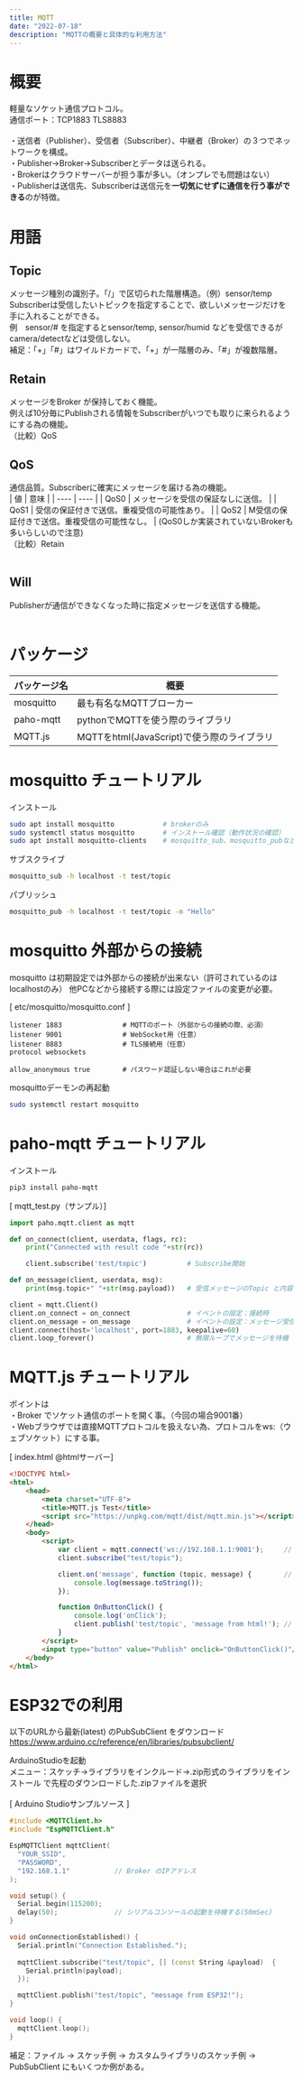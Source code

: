 ```yaml
---
title: MQTT
date: "2022-07-18"
description: "MQTTの概要と具体的な利用方法"
---
```


# 概要
軽量なソケット通信プロトコル。<br>
通信ポート：TCP1883 TLS8883<br>
<br>
・送信者（Publisher）、受信者（Subscriber）、中継者（Broker）の３つでネットワークを構成。<br>
・Publisher→Broker→Subscriberとデータは送られる。<br>
・Brokerはクラウドサーバーが担う事が多い。（オンプレでも問題はない）<br>
・Publisherは送信先、Subscriberは送信元を<b>一切気にせずに通信を行う事ができる</b>のが特徴。<br>


# 用語
## Topic
メッセージ種別の識別子。「/」で区切られた階層構造。（例）sensor/temp<br>
Subscriberは受信したいトピックを指定することで、欲しいメッセージだけを手に入れることができる。<br>
例　sensor/# を指定するとsensor/temp, sensor/humid などを受信できるが camera/detectなどは受信しない。<br>
補足：「+」「#」はワイルドカードで、「+」が一階層のみ、「#」が複数階層。

## Retain
メッセージをBroker が保持しておく機能。<br>
例えば10分毎にPublishされる情報をSubscriberがいつでも取りに来られるようにする為の機能。<br>
（比較）QoS<br>

## QoS
通信品質。Subscriberに確実にメッセージを届ける為の機能。<br>
| 値 |  意味 |
| ---- | ---- |
| QoS0 | メッセージを受信の保証なしに送信。 |
| QoS1 | 受信の保証付きで送信。重複受信の可能性あり。 |
| QoS2 | M受信の保証付きで送信。重複受信の可能性なし。 |
(QoS0しか実装されていないBrokerも多いらしいので注意)<br>
（比較）Retain<br>
<br>
## Will
Publisherが通信ができなくなった時に指定メッセージを送信する機能。
<br>
<br>
# パッケージ

|  パッケージ名  |  概要  |
| ---- | ---- |
|  mosquitto  |  最も有名なMQTTブローカー  |
|  paho-mqtt  |  pythonでMQTTを使う際のライブラリ  |
|  MQTT.js  |  MQTTをhtml(JavaScript)で使う際のライブラリ  |



# mosquitto チュートリアル
インストール
```bash
sudo apt install mosquitto            # brokerのみ
sudo systemctl status mosquitto       # インストール確認（動作状況の確認）
sudo apt install mosquitto-clients    # mosquitto_sub、mosquitto_pubなど
```

サブスクライブ
```bash
mosquitto_sub -h localhost -t test/topic
```

パブリッシュ
```bash
mosquitto_pub -h localhost -t test/topic -m "Hello"
```


# mosquitto 外部からの接続
mosquitto は初期設定では外部からの接続が出来ない（許可されているのはlocalhostのみ）
他PCなどから接続する際には設定ファイルの変更が必要。<br>

[ etc/mosquitto/mosquitto.conf ]
```
listener 1883               # MQTTのポート（外部からの接続の際、必須）
listener 9001               # WebSocket用（任意）
listener 8883               # TLS接続用（任意）
protocol websockets

allow_anonymous true 		# パスワード認証しない場合はこれが必要
```

mosquittoデーモンの再起動
```bash
sudo systemctl restart mosquitto
```


# paho-mqtt チュートリアル
インストール
```bash
pip3 install paho-mqtt
```

[ mqtt_test.py（サンプル）]

```python
import paho.mqtt.client as mqtt

def on_connect(client, userdata, flags, rc):
    print("Connected with result code "+str(rc))

    client.subscribe('test/topic')          # Subscribe開始

def on_message(client, userdata, msg):
    print(msg.topic+" "+str(msg.payload))   # 受信メッセージのTopic と内容の表示

client = mqtt.Client()
client.on_connect = on_connect              # イベントの設定：接続時
client.on_message = on_message              # イベントの設定：メッセージ受信(Subscribe)
client.connect(host='localhost', port=1883, keepalive=60)
client.loop_forever()                       # 無限ループでメッセージを待機
```


# MQTT.js チュートリアル

ポイントは<br>
・Broker でソケット通信のポートを開く事。（今回の場合9001番）<br>
・Webブラウザでは直接MQTTプロトコルを扱えない為、プロトコルをws:（ウェブソケット）にする事。<br>

[ index.html @htmlサーバー]
```html
<!DOCTYPE html>
<html>
    <head>
        <meta charset="UTF-8">
        <title>MQTT.js Test</title>
        <script src="https://unpkg.com/mqtt/dist/mqtt.min.js"></script>      
    </head>
    <body>
        <script>
            var client = mqtt.connect('ws://192.168.1.1:9001');     // ソケット通信用のポートを選択する
            client.subscribe("test/topic");

            client.on('message', function (topic, message) {        // メッセージ受信イベント
                console.log(message.toString());
            });

            function OnButtonClick() {
                console.log('onClick');
                client.publish('test/topic', 'message from html!'); // 送信（Publish）
            }
        </script>
        <input type="button" value="Publish" onclick="OnButtonClick()"/><!--このボタンを押すとPublishする-->
    </body>
</html>
```


# ESP32での利用
以下のURLから最新(latest) のPubSubClient をダウンロード
https://www.arduino.cc/reference/en/libraries/pubsubclient/

ArduinoStudioを起動<br/>
メニュー：スケッチ→ライブラリをインクルード→.zip形式のライブラリをインストール で先程のダウンロードした.zipファイルを選択
<br/>
<br/>
[ Arduino Studioサンプルソース ]

```cpp
#include <MQTTClient.h>
#include "EspMQTTClient.h"

EspMQTTClient mqttClient(
  "YOUR_SSID",
  "PASSWORD",
  "192.168.1.1"           // Broker のIPアドレス
);

void setup() {
  Serial.begin(115200);
  delay(50);              // シリアルコンソールの起動を待機する(50mSec)
}

void onConnectionEstablished() {
  Serial.println("Connection Established.");
  
  mqttClient.subscribe("test/topic", [] (const String &payload)  {
    Serial.println(payload);
  });

  mqttClient.publish("test/topic", "message from ESP32!");
}

void loop() {
  mqttClient.loop();
}
```

補足：ファイル → スケッチ例 → カスタムライブラリのスケッチ例 → PubSubClient にもいくつか例がある。
